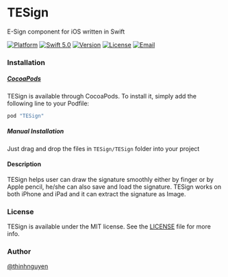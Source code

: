# TESign
E-Sign component for iOS written in Swift

[![Platform](https://img.shields.io/cocoapods/p/TESign)](https://cocoapods.org/pods/TESign)
[![Swift 5.0](https://img.shields.io/badge/Swift-5.0-brightgreen)](https://developer.apple.com/swift/)
[![Version](https://img.shields.io/badge/pod-1.7-informational)](https://cocoapods.org/?q=TESign)
[![License](http://img.shields.io/badge/license-MIT-blue)](https://github.com/fanta1ty/TESign/blob/master/LICENSE)
[![Email](https://img.shields.io/badge/contact-@thinhnguyen12389@gmail.com-blue)](thinhnguyen12389@gmail.com)


### Installation

##### [CocoaPods](http://cocoapods.org)

TESign is available through CocoaPods. To install it, simply add the following line to your Podfile:
```ruby
pod "TESign"
```

##### Manual Installation

Just drag and drop the files in `TESign/TESign` folder into your project

####  Description
TESign helps user can draw the signature smoothly either by finger or by Apple pencil, he/she can also save and load the signature.
TESign works on both iPhone and iPad and it can extract the signature as Image.

### License

TESign is available under the MIT license. See the [LICENSE](https://github.com/fanta1ty/TESign/blob/master/LICENSE) file for more info.

### Author

[@thinhnguyen](https://github.com/fanta1ty)

